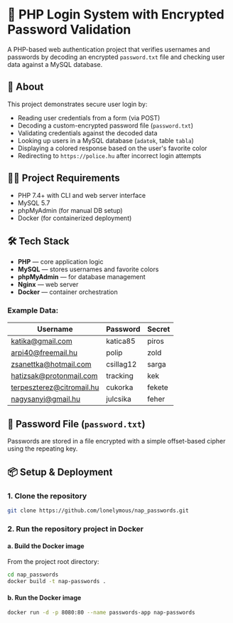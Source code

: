 # 🔐 PHP Login System with Encrypted Password Validation

A PHP-based web authentication project that verifies usernames and passwords by decoding an encrypted `password.txt` file and checking user data against a MySQL database.

## 📖 About

This project demonstrates secure user login by:

- Reading user credentials from a form (via POST)
- Decoding a custom-encrypted password file (`password.txt`)
- Validating credentials against the decoded data
- Looking up users in a MySQL database (`adatok`, table `tabla`)
- Displaying a colored response based on the user's favorite color
- Redirecting to `https://police.hu` after incorrect login attempts

## 👨‍💻 Project Requirements

- PHP 7.4+ with CLI and web server interface
- MySQL 5.7
- phpMyAdmin (for manual DB setup)
- Docker (for containerized deployment)

## 🛠️ Tech Stack

- **PHP** — core application logic
- **MySQL** — stores usernames and favorite colors
- **phpMyAdmin** — for database management
- **Nginx** — web server
- **Docker** — container orchestration

### Example Data:

| Username                | Password  | Secret  |
|-------------------------|---------|---------|
| katika@gmail.com        | katica85   | piros   |
| arpi40@freemail.hu      | polip    | zold   |
| zsanettka@hotmail.com   | csillag12   | sarga   |
| hatizsak@protonmail.com | tracking     | kek   |
| terpeszterez@citromail.hu | cukorka | fekete   |
| nagysanyi@gmail.hu      | julcsika   | feher   |

## 🔐 Password File (`password.txt`)

Passwords are stored in a file encrypted with a simple offset-based cipher using the repeating key.

## 📦 Setup & Deployment

### 1. Clone the repository

```bash
git clone https://github.com/lonelymous/nap_passwords.git
```

### 2. Run the repository project in Docker

#### a. Build the Docker image

From the project root directory:

```bash
cd nap_passwords
docker build -t nap-passwords .
```

#### b. Run the Docker image

```bash
docker run -d -p 8080:80 --name passwords-app nap-passwords
```
